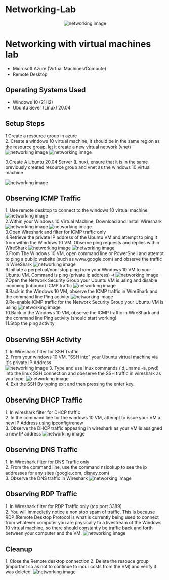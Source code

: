 # Networking-Lab
<p align="center">
<img src="https://i.imgur.com/UOlLgAX.png" alt="networking image"/>
</p>

<h1>Networking with virtual machines lab</h1>

- Microsoft Azure (Virtual Machines/Compute)
- Remote Desktop

<h2>Operating Systems Used </h2>

- Windows 10</b> (21H2)
- Ubuntu Sever (Linux) 20.04

<h2>Setup Steps</h2>
<p>
1.Create a resource group in azure
<br/>
2. Create a windows 10 virtual machine, it should be in the same region as the resource group, let it create a new virtual network (vnet)
<br/>
  <img src="https://imgur.com/ZKrTS07.png" alt="networking image"/>
  <img src="https://imgur.com/wQEw6b4.png" alt="networking image"/>
</p>
3.Create A Ubuntu 20.04 Server (Linux), ensure that it is in the same previously created resource group and vnet as the windows 10 virtual machine
</p>
<img src="https://imgur.com/gIm94qR.png" alt="networking image"/>

<h2>Observing ICMP Traffic</h2>
1. Use remote desktop to connect to the windows 10 virtual machine
<img src="https://imgur.com/22rWHJY.png" alt="networking image"/>
<br/>
2.Within your Windows 10 Virtual Machine, Download and Install Wireshark 
<img src="https://imgur.com/Ku4LroD.png.png" alt="networking image"/>
<img src="https://imgur.com/8nFRIcf.png" alt="networking image"/>
<br/>
3.Open Wireshark and filter for ICMP traffic only
<br/>
4.Retrieve the private IP address of the Ubuntu VM and attempt to ping it from within the Windows 10 VM. Observe ping requests and replies within WireShark
<img src="https://imgur.com/3DOgzaZ.png" alt="networking image"/>
<img src="https://imgur.com/VbeOOrQ.png" alt="networking image"/>
<br/>
5.From The Windows 10 VM, open command line or PowerShell and attempt to ping a public website (such as www.google.com) and observe the traffic in WireShark
<img src="https://imgur.com/ONG9XRu.png" alt="networking image"/>
<br/>
6.Initiate a perpetual/non-stop ping from your Windows 10 VM to your Ubuntu VM. Command is ping (private ip address) -t
<img src="https://imgur.com/4lI2ZA4.png" alt="networking image"/>
<br/>
7.Open the Network Security Group your Ubuntu VM is using and disable incoming (inbound) ICMP traffic
<img src="https://imgur.com/Lk92QGZ.png" alt="networking image"/>
<br/>
8.Back in the Windows 10 VM, observe the ICMP traffic in WireShark and the command line Ping activity
<img src="https://imgur.com/flloi1o.png" alt="networking image"/>
<br/>
9.Re-enable ICMP traffic for the Network Security Group your Ubuntu VM is using
<img src="https://imgur.com/OHzi2Pi.png" alt="networking image"/>
<br/>
10.Back in the Windows 10 VM, observe the ICMP traffic in WireShark and the command line Ping activity (should start working)
<br/>
11.Stop the ping activity

<h2>Observing SSH Activity</h2>
1. In Wireshark filter for SSH Traffic
<br/>
2. From your windows 10 VM, "SSH into" your Ubuntu virtual machine via it's private IP Address
<br/>
<img src="https://imgur.com/tDbKOzU.png" alt="networking image"/>
3. Type and use linux commands (id,uname -a, pwd) into the linux SSH connection and obeserve the SSH traffic in wireshark as you type.
<img src="https://imgur.com/pELtaKi.png" alt="networking image"/>
<br/>
4. Exit the SSH By typing exit and then pressing the enter key.


<h2>Observing DHCP Traffic</h2>
1. In wireshark filter for DHCP traffic
<br/>
2. In the command line for the windows 10 VM, attempt to issue your VM a new IP Address using ipconfig/renew
<br/>
3. Observe the DHCP traffic appearing in wireshark as your VM is assigned a new IP address
<img src="https://imgur.com/OStUfYQ.png" alt="networking image"/>

<h2>Observing DNS Traffic</h2>
1. In Wireshark filter for DNS Traffic only
<br/>
2. From the command line, use the command nslookup to see the ip addresses for any sites (google.com, disney.com)
<br/>
3. Observe the DNS traffic in Wireshark
<img src="https://imgur.com/c4Kcu7l" alt="networking image"/>

<h2>Observing RDP Traffic</h2>
1. In Wireshark filter for RDP Traffic only (tcp port 3389)
<br/>
2. You will immedietly notice a non stop spam of traffic. This is because RDP (Remote Desktop Protocol is what is currently being used to connect from whatever computer you are physically to a livestream of the Windows 10 virtual machine, so there should constantly be traffic back and forth between your computer and the VM.
<img src="https://imgur.com/h4QV5zU.png" alt="networking image"/>


<h2>Cleanup</h2>
1. Close the Remote desktop connection
2. Delete the resouce group (important so as not to continue to incur costs from the VM) and verify it was deleted.
<img src="https://imgur.com/h4QV5zU.png" alt="networking image"/>


